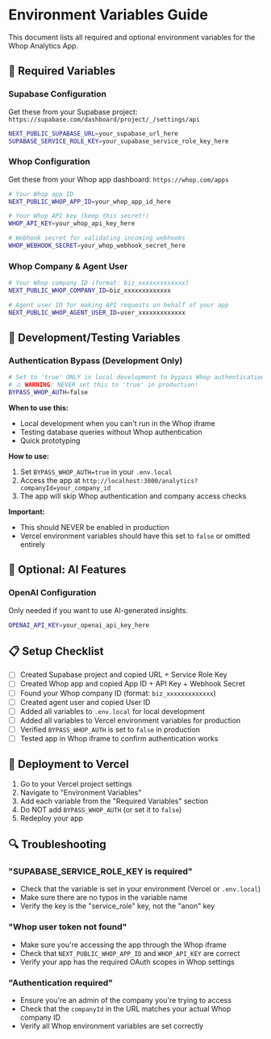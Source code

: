 # Environment Variables Guide

This document lists all required and optional environment variables for the Whop Analytics App.

## 🔐 Required Variables

### Supabase Configuration
Get these from your Supabase project: `https://supabase.com/dashboard/project/_/settings/api`

```bash
NEXT_PUBLIC_SUPABASE_URL=your_supabase_url_here
SUPABASE_SERVICE_ROLE_KEY=your_supabase_service_role_key_here
```

### Whop Configuration
Get these from your Whop app dashboard: `https://whop.com/apps`

```bash
# Your Whop app ID
NEXT_PUBLIC_WHOP_APP_ID=your_whop_app_id_here

# Your Whop API key (keep this secret!)
WHOP_API_KEY=your_whop_api_key_here

# Webhook secret for validating incoming webhooks
WHOP_WEBHOOK_SECRET=your_whop_webhook_secret_here
```

### Whop Company & Agent User

```bash
# Your Whop company ID (format: biz_xxxxxxxxxxxxx)
NEXT_PUBLIC_WHOP_COMPANY_ID=biz_xxxxxxxxxxxxx

# Agent user ID for making API requests on behalf of your app
NEXT_PUBLIC_WHOP_AGENT_USER_ID=user_xxxxxxxxxxxxx
```

## 🧪 Development/Testing Variables

### Authentication Bypass (Development Only)

```bash
# Set to 'true' ONLY in local development to bypass Whop authentication
# ⚠️ WARNING: NEVER set this to 'true' in production!
BYPASS_WHOP_AUTH=false
```

**When to use this:**
- Local development when you can't run in the Whop iframe
- Testing database queries without Whop authentication
- Quick prototyping

**How to use:**
1. Set `BYPASS_WHOP_AUTH=true` in your `.env.local`
2. Access the app at `http://localhost:3000/analytics?companyId=your_company_id`
3. The app will skip Whop authentication and company access checks

**Important:**
- This should NEVER be enabled in production
- Vercel environment variables should have this set to `false` or omitted entirely

## 🤖 Optional: AI Features

### OpenAI Configuration
Only needed if you want to use AI-generated insights.

```bash
OPENAI_API_KEY=your_openai_api_key_here
```

## 📋 Setup Checklist

- [ ] Created Supabase project and copied URL + Service Role Key
- [ ] Created Whop app and copied App ID + API Key + Webhook Secret
- [ ] Found your Whop company ID (format: `biz_xxxxxxxxxxxxx`)
- [ ] Created agent user and copied User ID
- [ ] Added all variables to `.env.local` for local development
- [ ] Added all variables to Vercel environment variables for production
- [ ] Verified `BYPASS_WHOP_AUTH` is set to `false` in production
- [ ] Tested app in Whop iframe to confirm authentication works

## 🚀 Deployment to Vercel

1. Go to your Vercel project settings
2. Navigate to "Environment Variables"
3. Add each variable from the "Required Variables" section
4. Do NOT add `BYPASS_WHOP_AUTH` (or set it to `false`)
5. Redeploy your app

## 🔍 Troubleshooting

### "SUPABASE_SERVICE_ROLE_KEY is required"
- Check that the variable is set in your environment (Vercel or `.env.local`)
- Make sure there are no typos in the variable name
- Verify the key is the "service_role" key, not the "anon" key

### "Whop user token not found"
- Make sure you're accessing the app through the Whop iframe
- Check that `NEXT_PUBLIC_WHOP_APP_ID` and `WHOP_API_KEY` are correct
- Verify your app has the required OAuth scopes in Whop settings

### "Authentication required"
- Ensure you're an admin of the company you're trying to access
- Check that the `companyId` in the URL matches your actual Whop company ID
- Verify all Whop environment variables are set correctly

